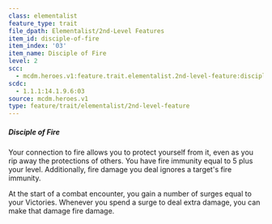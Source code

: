 ```yaml
---
class: elementalist
feature_type: trait
file_dpath: Elementalist/2nd-Level Features
item_id: disciple-of-fire
item_index: '03'
item_name: Disciple of Fire
level: 2
scc:
  - mcdm.heroes.v1:feature.trait.elementalist.2nd-level-feature:disciple-of-fire
scdc:
  - 1.1.1:14.1.9.6:03
source: mcdm.heroes.v1
type: feature/trait/elementalist/2nd-level-feature
---
```


##### Disciple of Fire

Your connection to fire allows you to protect yourself from it, even as you rip away the protections of others. You have fire immunity equal to 5 plus your level. Additionally, fire damage you deal ignores a target's fire immunity.

At the start of a combat encounter, you gain a number of surges equal to your Victories. Whenever you spend a surge to deal extra damage, you can make that damage fire damage.
